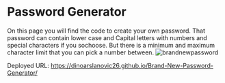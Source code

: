 # Password Generator
On this page you will find the code to create your own password. That password can contain lower case and Capital letters with numbers and special characters if you sochoose. But there is a minimum and maximum character limit that you can pick a number between.
![brandnewpassword](https://user-images.githubusercontent.com/117688172/210488773-c1451e76-120a-4a93-a77f-b9ccb3887607.jpg)

Deployed URL: https://dinoarslanovic26.github.io/Brand-New-Password-Generator/
